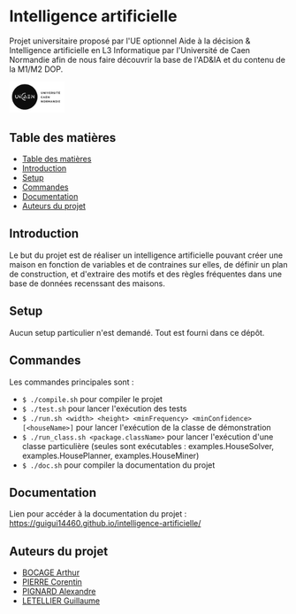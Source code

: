 # Intelligence artificielle

Projet universitaire proposé par l'UE optionnel Aide à la décision & Intelligence artificielle en L3 Informatique par l'Université de Caen Normandie afin de nous faire découvrir la base de l'AD&IA et du contenu de la M1/M2 DOP.

<img src="logo-UNICAEN.jpg" style="width: 100px;" />

## Table des matières

- [Table des matières](#table-des-matières)
- [Introduction](#introduction)
- [Setup](#setup)
- [Commandes](#commandes)
- [Documentation](#documentation)
- [Auteurs du projet](#auteurs-du-projet)

## Introduction

Le but du projet est de réaliser un intelligence artificielle pouvant créer une maison en fonction de variables et de contraines sur elles, de définir un plan de construction, et d'extraire des motifs et des règles fréquentes dans une base de données recenssant des maisons.

## Setup

Aucun setup particulier n'est demandé. Tout est fourni dans ce dépôt.

## Commandes

Les commandes principales sont :

- `$ ./compile.sh` pour compiler le projet
- `$ ./test.sh` pour lancer l'exécution des tests
- `$ ./run.sh <width> <height> <minFrequency> <minConfidence> [<houseName>]` pour lancer l'exécution de la classe de démonstration
- `$ ./run_class.sh <package.className>` pour lancer l'exécution d'une classe particulière (seules sont exécutables : examples.HouseSolver, examples.HousePlanner, examples.HouseMiner)
- `$ ./doc.sh` pour compiler la documentation du projet

## Documentation

Lien pour accéder à la documentation du projet : https://guigui14460.github.io/intelligence-artificielle/

## Auteurs du projet

- [BOCAGE Arthur](https://github.com/TurluTwoD)
- [PIERRE Corentin](https://github.com/coco-ia)
- [PIGNARD Alexandre](https://github.com/Myrani)
- [LETELLIER Guillaume](https://github.com/Guigui14460)

